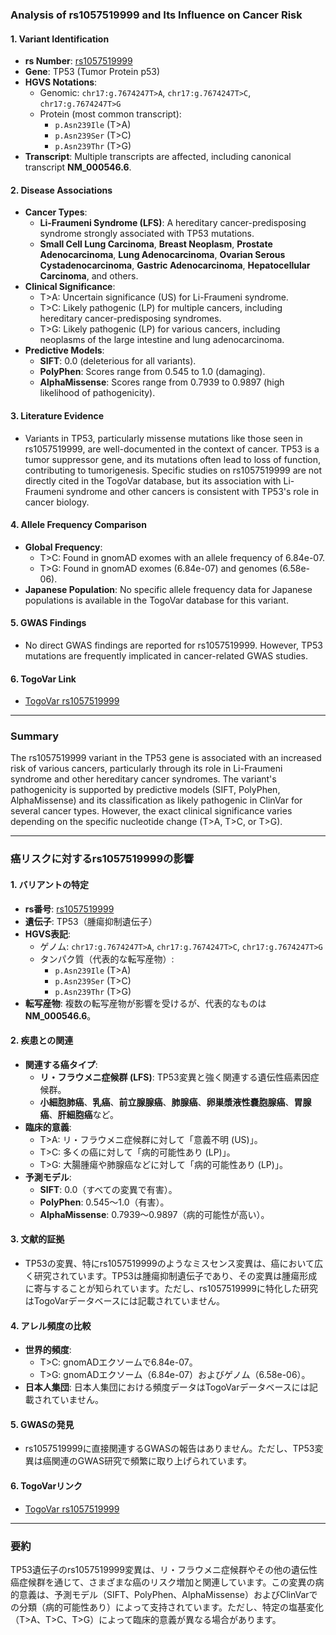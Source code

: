 ### Analysis of rs1057519999 and Its Influence on Cancer Risk

#### 1. **Variant Identification**
- **rs Number**: [rs1057519999](https://identifiers.org/dbsnp/rs1057519999)
- **Gene**: TP53 (Tumor Protein p53)
- **HGVS Notations**:
  - Genomic: `chr17:g.7674247T>A`, `chr17:g.7674247T>C`, `chr17:g.7674247T>G`
  - Protein (most common transcript): 
    - `p.Asn239Ile` (T>A)
    - `p.Asn239Ser` (T>C)
    - `p.Asn239Thr` (T>G)
- **Transcript**: Multiple transcripts are affected, including canonical transcript **NM_000546.6**.

#### 2. **Disease Associations**
- **Cancer Types**:
  - **Li-Fraumeni Syndrome (LFS)**: A hereditary cancer-predisposing syndrome strongly associated with TP53 mutations.
  - **Small Cell Lung Carcinoma**, **Breast Neoplasm**, **Prostate Adenocarcinoma**, **Lung Adenocarcinoma**, **Ovarian Serous Cystadenocarcinoma**, **Gastric Adenocarcinoma**, **Hepatocellular Carcinoma**, and others.
- **Clinical Significance**:
  - T>A: Uncertain significance (US) for Li-Fraumeni syndrome.
  - T>C: Likely pathogenic (LP) for multiple cancers, including hereditary cancer-predisposing syndromes.
  - T>G: Likely pathogenic (LP) for various cancers, including neoplasms of the large intestine and lung adenocarcinoma.
- **Predictive Models**:
  - **SIFT**: 0.0 (deleterious for all variants).
  - **PolyPhen**: Scores range from 0.545 to 1.0 (damaging).
  - **AlphaMissense**: Scores range from 0.7939 to 0.9897 (high likelihood of pathogenicity).

#### 3. **Literature Evidence**
- Variants in TP53, particularly missense mutations like those seen in rs1057519999, are well-documented in the context of cancer. TP53 is a tumor suppressor gene, and its mutations often lead to loss of function, contributing to tumorigenesis. Specific studies on rs1057519999 are not directly cited in the TogoVar database, but its association with Li-Fraumeni syndrome and other cancers is consistent with TP53's role in cancer biology.

#### 4. **Allele Frequency Comparison**
- **Global Frequency**:
  - T>C: Found in gnomAD exomes with an allele frequency of 6.84e-07.
  - T>G: Found in gnomAD exomes (6.84e-07) and genomes (6.58e-06).
- **Japanese Population**: No specific allele frequency data for Japanese populations is available in the TogoVar database for this variant.

#### 5. **GWAS Findings**
- No direct GWAS findings are reported for rs1057519999. However, TP53 mutations are frequently implicated in cancer-related GWAS studies.

#### 6. **TogoVar Link**
- [TogoVar rs1057519999](https://togovar.org/variant/rs1057519999)

---

### Summary
The rs1057519999 variant in the TP53 gene is associated with an increased risk of various cancers, particularly through its role in Li-Fraumeni syndrome and other hereditary cancer syndromes. The variant's pathogenicity is supported by predictive models (SIFT, PolyPhen, AlphaMissense) and its classification as likely pathogenic in ClinVar for several cancer types. However, the exact clinical significance varies depending on the specific nucleotide change (T>A, T>C, or T>G).

---

### 癌リスクに対するrs1057519999の影響

#### 1. **バリアントの特定**
- **rs番号**: [rs1057519999](https://identifiers.org/dbsnp/rs1057519999)
- **遺伝子**: TP53（腫瘍抑制遺伝子）
- **HGVS表記**:
  - ゲノム: `chr17:g.7674247T>A`, `chr17:g.7674247T>C`, `chr17:g.7674247T>G`
  - タンパク質（代表的な転写産物）:
    - `p.Asn239Ile` (T>A)
    - `p.Asn239Ser` (T>C)
    - `p.Asn239Thr` (T>G)
- **転写産物**: 複数の転写産物が影響を受けるが、代表的なものは **NM_000546.6**。

#### 2. **疾患との関連**
- **関連する癌タイプ**:
  - **リ・フラウメニ症候群 (LFS)**: TP53変異と強く関連する遺伝性癌素因症候群。
  - **小細胞肺癌**、**乳癌**、**前立腺腺癌**、**肺腺癌**、**卵巣漿液性嚢胞腺癌**、**胃腺癌**、**肝細胞癌**など。
- **臨床的意義**:
  - T>A: リ・フラウメニ症候群に対して「意義不明 (US)」。
  - T>C: 多くの癌に対して「病的可能性あり (LP)」。
  - T>G: 大腸腫瘍や肺腺癌などに対して「病的可能性あり (LP)」。
- **予測モデル**:
  - **SIFT**: 0.0（すべての変異で有害）。
  - **PolyPhen**: 0.545～1.0（有害）。
  - **AlphaMissense**: 0.7939～0.9897（病的可能性が高い）。

#### 3. **文献的証拠**
- TP53の変異、特にrs1057519999のようなミスセンス変異は、癌において広く研究されています。TP53は腫瘍抑制遺伝子であり、その変異は腫瘍形成に寄与することが知られています。ただし、rs1057519999に特化した研究はTogoVarデータベースには記載されていません。

#### 4. **アレル頻度の比較**
- **世界的頻度**:
  - T>C: gnomADエクソームで6.84e-07。
  - T>G: gnomADエクソーム（6.84e-07）およびゲノム（6.58e-06）。
- **日本人集団**: 日本人集団における頻度データはTogoVarデータベースには記載されていません。

#### 5. **GWASの発見**
- rs1057519999に直接関連するGWASの報告はありません。ただし、TP53変異は癌関連のGWAS研究で頻繁に取り上げられています。

#### 6. **TogoVarリンク**
- [TogoVar rs1057519999](https://togovar.org/variant/rs1057519999)

---

### 要約
TP53遺伝子のrs1057519999変異は、リ・フラウメニ症候群やその他の遺伝性癌症候群を通じて、さまざまな癌のリスク増加と関連しています。この変異の病的意義は、予測モデル（SIFT、PolyPhen、AlphaMissense）およびClinVarでの分類（病的可能性あり）によって支持されています。ただし、特定の塩基変化（T>A、T>C、T>G）によって臨床的意義が異なる場合があります。